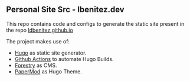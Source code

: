 ## Personal Site Src - lbenitez.dev

This repo contains code and configs to generate the static site present in the repo [ldbenitez.github.io](https://github.com/ldbenitez/ldbenitez.github.io)


The project makes use of:
- [Hugo]() as static site generator.
- [Github Actions](https://github.com/features/actions) to automate Hugo Builds.
- [Forestry](https://forestry.io/) as CMS.
- [PaperMod](https://adityatelange.github.io/hugo-PaperMod/) as Hugo Theme.



